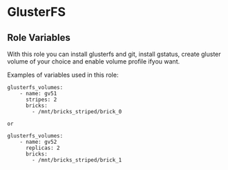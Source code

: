 GlusterFS
==========

Role Variables
--------------
With this role you can install glusterfs and git, install gstatus,
create gluster volume of your choice and  enable volume profile ifyou want.

Examples of variables used in this role:
```
glusterfs_volumes:   
    - name: gv51
      stripes: 2
      bricks:
        - /mnt/bricks_striped/brick_0

or

glusterfs_volumes:   
    - name: gv52
      replicas: 2
      bricks:
        - /mnt/bricks_striped/brick_1
```
